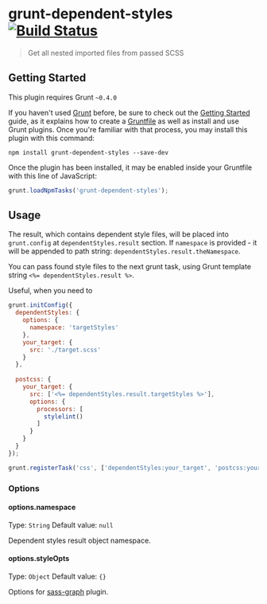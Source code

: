 # grunt-dependent-styles [![Build Status](https://travis-ci.org/VitaliyR/grunt-dependent-styles.svg?branch=master)](https://travis-ci.org/VitaliyR/grunt-dependent-styles)

> Get all nested imported files from passed SCSS

## Getting Started
This plugin requires Grunt `~0.4.0`

If you haven't used [Grunt](http://gruntjs.com/) before, be sure to check out the [Getting Started](http://gruntjs.com/getting-started) guide, as it explains how to create a [Gruntfile](http://gruntjs.com/sample-gruntfile) as well as install and use Grunt plugins. Once you're familiar with that process, you may install this plugin with this command:

```shell
npm install grunt-dependent-styles --save-dev
```

Once the plugin has been installed, it may be enabled inside your Gruntfile with this line of JavaScript:

```js
grunt.loadNpmTasks('grunt-dependent-styles');
```

## Usage

The result, which contains dependent style files, will be placed into `grunt.config` at `dependentStyles.result` section.
If `namespace` is provided - it will be appended to path string: `dependentStyles.result.theNamespace`.
 
You can pass found style files to the next grunt task, using Grunt template string `<%= dependentStyles.result %>`.

Useful, when you need to 

```js
grunt.initConfig({
  dependentStyles: {
    options: {
      namespace: 'targetStyles'
    },
    your_target: {
      src: './target.scss'
    }
  },
  
  postcss: {
    your_target: {
      src: ['<%= dependentStyles.result.targetStyles %>'],
      options: {
        processors: [
          stylelint()
        ]
      }
    }
  }
});

grunt.registerTask('css', ['dependentStyles:your_target', 'postcss:your_target']);
```

### Options

#### options.namespace
Type: `String`
Default value: `null`

Dependent styles result object namespace.

#### options.styleOpts
Type: `Object`
Default value: `{}`

Options for [sass-graph](https://github.com/xzyfer/sass-graph) plugin.

